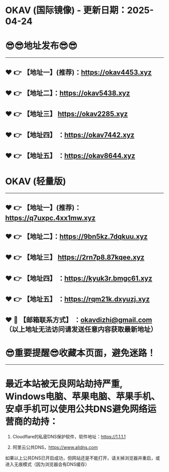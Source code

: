 # OKAV (国际镜像) - 更新日期：2025-04-24
:sunglasses::sunglasses:地址发布:sunglasses::sunglasses:
==
------
:heart: :point_right: 【地址一】(推荐)：https://okav4453.xyz
------
:heart: :point_right: 【地址二】：https://okav5438.xyz
------
:heart: :point_right: 【地址三】 https://okav2285.xyz
-----
:heart: :point_right: 【地址四】 ：https://okav7442.xyz
------
:heart: :point_right: 【地址五】 ：https://okav8644.xyz
------
# OKAV (轻量版)
------
:heart: :point_right: 【地址一】(推荐)：https://q7uxpc.4xx1mw.xyz
------
:heart: :point_right: 【地址二】：https://9bn5kz.7dqkuu.xyz
------
:heart: :point_right: 【地址三】 https://2rn7p8.87kqee.xyz
-----
:heart: :point_right: 【地址四】 ：https://kyuk3r.bmgc61.xyz
------
:heart: :point_right: 【地址五】 ：https://rqm21k.dxyuzj.xyz
------------
:heart: :e-mail: 【邮箱联系方式】 ：okavdizhi@gmail.com （以上地址无法访问请发送任意内容获取最新地址）
------
:sunglasses:重要提醒:sunglasses:收藏本页面，避免迷路！
==
------
最近本站被无良网站劫持严重, Windows电脑、苹果电脑、苹果手机、安卓手机可以使用公共DNS避免网络运营商的劫持：
==

1. Cloudflare的私密DNS保护软件，软件地址：https://1.1.1.1

2. 阿里云公共DNS，https://www.alidns.com

如果以上公共DNS已开启成功，但网站还是不能打开，请关掉浏览器并重启，或进入无痕模式（因为浏览器会有DNS缓存）
